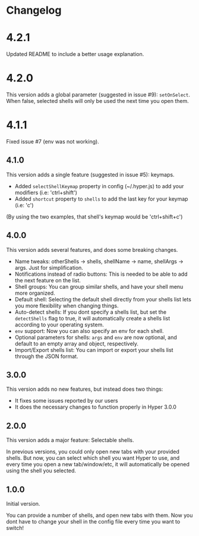 # Changelog

# 4.2.1
Updated README to include a better usage explanation.
# 4.2.0
This version adds a global parameter (suggested in issue #9): `setOnSelect`. When false, selected shells will only be used the next time you open them.

# 4.1.1
Fixed issue #7 (env was not working).

## 4.1.0
This version adds a single feature (suggested in issue #5): keymaps.

- Added `selectShellKeymap` property in config (~/.hyper.js) to add your modifiers (i.e: 'ctrl+shift')
- Added `shortcut` property to `shells` to add the last key for your keymap (i.e: 'c')

(By using the two examples, that shell's keymap would be 'ctrl+shift+c')

## 4.0.0
This version adds several features, and does some breaking changes.

- Name tweaks: otherShells -> shells, shellName -> name, shellArgs -> args. Just for simplification.
- Notifications instead of radio buttons: This is needed to be able to add the next feature on the list.
- Shell groups: You can group similar shells, and have your shell menu more organized.
- Default shell: Selecting the default shell directly from your shells list lets you more flexibility when changing things.
- Auto-detect shells: If you dont specify a shells list, but set the `detectShells` flag to true,
it will automatically create a shells list according to your operating system.
- `env` support: Now you can also specify an env for each shell.
- Optional parameters for shells: `args` and `env` are now optional, and default to an empty array and object, respectively.
- Import/Export shells list: You can import or export your shells list through the JSON format.

## 3.0.0
This version adds no new features, but instead does two things:

- It fixes some issues reported by our users
- It does the necessary changes to function properly in Hyper 3.0.0

## 2.0.0
This version adds a major feature: Selectable shells.

In previous versions, you could only open new tabs with your provided shells.
But now, you can select which shell you want Hyper to use, and every time you open a new tab/window/etc,
it will automatically be opened using the shell you selected.

## 1.0.0
Initial version.

You can provide a number of shells, and open new tabs with them.
Now you dont have to change your shell in the config file every time you want to switch!
